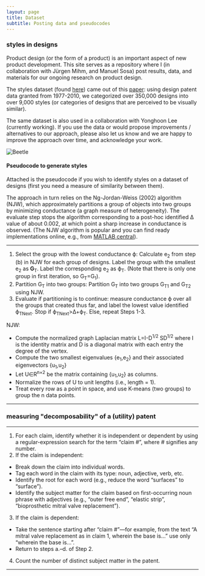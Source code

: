 ```yaml
---
layout: page
title: Dataset
subtitle: Posting data and pseudocodes
---
```


### styles in designs

Product design (or the form of a product) is an important aspect of new product development. This site serves as a repository where I (in collaboration with Jürgen Mihm, and Manuel Sosa) post results, data, and materials for our ongoing research on product design.

The styles dataset (found [here](https://drive.google.com/open?id=1s6iJnyxDbWrNXFv0RCjiLY3ubK2eIxZ7)) came out of this [paper](https://pubsonline.informs.org/doi/10.1287/mnsc.2016.2653): using design patent data granted from 1977-2010, we categorized over 350,000 designs into over 9,000 styles (or categories of designs that are perceived to be visually similar).

The same dataset is also used in a collaboration with Yonghoon Lee (currently working). If you use the data or would propose improvements / alternatives to our approach, please also let us know and we are happy to improve the approach over time, and acknowledge your work.

![Beetle](https://cdn.shopify.com/s/files/1/0101/8547/4107/products/A1dGir4nbIL._SL1500_540x.jpg)

#### Pseudocode to generate styles 
Attached is the pseudocode if you wish to identify styles on a dataset of designs (first you need a measure of similarity between them). 

The approach in turn relies on the Ng-Jordan-Weiss (2002) algorithm (NJW), which approximately partitions a group of objects into two groups by minimizing conductance (a graph measure of heterogeneity). The evaluate step stops the algorithm corresponding to a post-hoc identified Δ value of about 0.002, at which point a sharp increase in conductance is observed. (The NJW algorithm is popular and you can find ready implementations online, e.g., from [MATLAB central](https://www.mathworks.com/matlabcentral/fileexchange/44879-spectral-clustering)).  

***

1. Select the group with the lowest conductance ϕ: Calculate e<sub>2</sub> from step (b) in NJW for each group of designs. Label the group with the smallest e<sub>2</sub> as **G**<sub>T</sub>. Label the corresponding e<sub>2</sub> as ϕ<sub>T</sub>. (Note that there is only one group in first iteration, so G<sub>T</sub>=G<sub>1</sub>).
2. Partition G<sub>T</sub> into two groups: Partition G<sub>T</sub> into two groups G<sub>T1</sub> and G<sub>T2</sub>  using NJW. 
3. Evaluate if partitioning is to continue: measure conductance ϕ over all the groups that created thus far, and label the lowest value identified ϕ<sub>TNext</sub>. Stop if ϕ<sub>TNext</sub>>Δ+ϕ<sub>T</sub>. Else, repeat Steps 1-3. 

NJW:

*	Compute the normalized graph Laplacian matrix L=I-D<sup>1/2</sup> SD<sup>1/2</sup> where I is the identity matrix and D is a diagonal matrix with each entry the degree of the vertex.
*	Compute the two smallest eigenvalues {e<sub>1</sub>,e<sub>2</sub>} and their associated eigenvectors {u<sub>1</sub>,u<sub>2</sub>} 
*	Let U∈R<sup>n×2</sup> be the matrix containing {u<sub>1</sub>,u<sub>2</sub>} as columns.
*	Normalize the rows of U to unit lengths (i.e., length = 1).
*	Treat every row as a point in space, and use K-means (two groups) to group the n data points.

***


### measuring "decomposability" of a (utility) patent


***

1.	For each claim, identify whether it is independent or dependent by using a regular-expression search for the term “claim #”, where # signifies any number.
2.	If the claim is independent:
*	Break down the claim into individual words.
*	Tag each word in the claim with its type: noun, adjective, verb, etc.
*	Identify the root for each word (e.g., reduce the word “surfaces” to “surface”).
*	Identify the subject matter for the claim based on first-occurring noun phrase with adjectives 
(e.g., “outer free end”, “elastic strip”, “bioprosthetic mitral valve replacement”).
3.	If the claim is dependent:
*	Take the sentence starting after “claim #”—for example, from the text “A mitral valve replacement as in claim 1, wherein the base is…” use only “wherein the base is…”.
*	Return to steps a.–d. of Step 2.
4.	Count the number of distinct subject matter in the patent.


***
